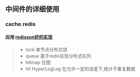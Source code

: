 ## 中间件的详细使用
### cache.redis
#### 应用   [redisson好的实现](https://github.com/redisson/redisson)
> * lock 单节点分布式锁
> * queue 基于redis实现分布式队列
> * bitmap 位图
> * hll HyperLogLog 在允许一定的误差下,统计不重复数据